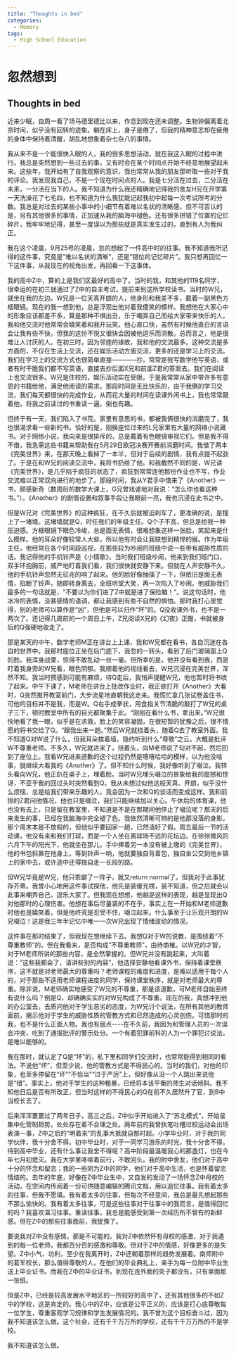 ```yaml
---
title: "Thoughts in bed"
categories:
  - Memory
tags:
  - High School Education
---
```

# 忽然想到

## Thoughts in bed

近来少眠，自周一看了场马德里德比以来，作息到现在还未调整。生物钟偏离着北京时间，似乎没有回转的迹象。躺在床上，身子是倦了，但我的精神意志却在疲倦的身体中保持着清醒，胡乱地想象着杂七杂八的事情。

​我从来不是一个能很快入眠的人，我的很多思想活动，就在我这入眠的过程中进行。我总是突然想到一些过去的事，又有时会在某个时间点开始不经意地展望起未来。这些年，我开始有了自我观察的意识，我也常常从我的朋友那听取一些对于我的评论。我发现我自己，不是一个现在时间点的人。我是七分活在过去，二分活在未来，一分活在当下的人。我不知道为什么我还精确地记得我的舍友H兄在开学第一天洗澡花了七毛四，也不知道为什么我犹能记起我初中起每一次考试所考的分数。我总是对过去的某些小事中的小细节有着难以名状的清晰感，但不可否认的是，另有其他很多的事情，正加速从我的脑海中褪色。还有很多拼错了位置的记忆碎片，我牢牢地记得，甚至一度误以为那些就是真实发生过的，直到有人为我纠正。

​我在这个凌晨，9月25号的凌晨，忽的想起了一件高中时的往事。我不知道我所记得的这件事，究竟是“难以名状的清晰”，还是“错位的记忆碎片”。我只想再回忆一下这件事，从我现在的视角出发，再回看一下这事体。

​我的高中Z中，算的上是我们区最好的高中了。当时的我，和其他的119名同学，很幸运的在初三就通过了Z中的自主考试，提前来到这所学校读书。当时的W兄，就坐在我的左边。W兄是一位天真开朗的人，他身形和我差不多，戴着一副黑色方框眼镜。现在的我一想到他，总是浮现出他对着我傻笑的模样。我想他在大家心中的形象应该都差不多，算是那种不惧出丑，乐于嘲弄自己而给大家带来快乐的人，我和他交流时他常常会嬉笑着和我开玩笑。他心直口快，虽然有时候他直白的言语会让我有些不快，但我的这份不悦又很快会因被他逗乐而消散。总而言之，他是很难让人讨厌的人。在初三时，因为邻座的缘故，我和他的交流最多。这种交流是多方面的，不仅在生活上交流，还在娱乐活动方面交流，更多的还是学习上的交流。我们在学习上的交流方式也很简单直接————抄。常常是我写数学他写英语，或者有时干脆我们都不写英语，直接去抄后面X兄和前面Z君的答案去。我们在阅读上也交流很多。W兄是住校的，娱乐活动实在受限，于是我常常从家中带许多有意思的书籍给他，满足他阅读的需求。那段时间是无比快乐的，由于我俩的学习交流，我们每天都很快的完成作业，从而花大量的时间在读课外闲书上，我也常常跟着他，将我之前读过的书重读一遍，倒也有趣。

​但终于有一天，我们陷入了书荒。家里有意思的书，都被我俩很快的消磨完了，我也很渴求看一些新的书。恰好的是，刚换座位过来的L兄家里有大量的网络小说藏书。对于网络小说，我向来是很排斥的，总是戴着有色眼镜审视它们。但是我不得不借，我急需这些书籍来帮助我在5月29日欧冠决赛开赛前消磨时间。我借了两本《完美世界》来，在那天晚上看掉了一本半，但对于后续的剧情，我有点提不起劲了。于是在和W兄的阅读交流中，我将书扔给了他。和我截然不同的是，W兄读《完美世界》，是几乎陷于疯狂的状态了，疯狂到常常连他那份作业也不写，作业交流难以正常双向进行的地步了。那段时间，我从Y君手中借来了《Another》一书，颇感新奇（数周后的数学大课上，G兄曾戏谑地对我说：“怎么你也看这种书。”）。《Another》的剧情设置和叙事手段让我眼前一亮，我也沉浸在此书之中。

但是W兄对《完美世界》的这种疯狂，在不久后就被迫刹车了，更准确的说，是撞上了一堵墙。这堵墙就是Q，时任我们的年级主任。Q个子不高，但总是给我一种压迫感。方框眼镜下眼色冷峻，总是面无表情，很难想象这样一张脸，笑起来是什么模样。他的耳朵好像较常人大些，所以他有时会让我联想到精悍的猴。作为年级主任，他经常在各个时间段巡视，在那些较为吵闹的班级中说一些带有威胁性质的话。我记得他的手机铃声是《小情歌》。当时我们班级吵闹，他来到我们班门口，双手环抱胸前，威严地盯着我们看，我们很快就安静下来。但就在人声安静不久，他的手机铃声忽然无征兆的响了起来。他的脸好像抽搐了一下，但依旧是面无表情，掐断了铃声，随即转身离去，全班哄堂大笑，再一次陷入了吵闹。他威胁我们最多的一句话就是，“不要以为你们进了Z中就是进了保险箱！”。说这句话时，他冰冷的表情，没甚感情的语调，都让我感到有些不自然的惧怕。那时我打心里觉得，别的老师可以算作是“凶”，但他是可以归作“坏”的。Q没收课外书，也不是一两次了。还记得几周前的一个周日上午，Z兄阅读X兄的《幻夜》正酣，书就被身后的Q强硬地收走了。

​那是某天的中午，数学老师M正在讲台上上课，我和W兄都在看书，各自沉迷在各自的世界中。我那时座位正坐在后门底下，我忽的一转头，看到了后门玻璃窗上Q的脸。我浑身战栗，惊得不敢乱动一丝一毫。但所幸的是，他并没有看到我，而是盯着我身旁的W兄看，眼色阴郁。我顺着他的视线看去，W兄沉浸在完美世界，浑然不知。我当时预感到可能有麻烦，待Q走后，我悄声提醒W兄，他也暂时将书收了起来。中午下课了，M老师在讲台上批改作业时，我正欲打开《Another》大看时，Q突然推开教室前门，大步流星地直朝我这走来。我慌忙拿几张试卷盖住书，可他的目标并不是我，而是W。Q右手成拳状，用食指关节清脆的敲打了W兄的桌子三下，顿时教室中所有的目光都聚集于此。“刚刚在看什么书，拿出来。”W兄很快地看了我一眼，似乎是在求救，脸上的笑容凝固，在很短暂的犹豫之后，很不情愿的将书交给了Q。“跟我出来一趟。”然后W兄就挠着头，随着Q去了教室外面。我不知道Q对W说了什么，但我耳朵挨着墙，隐约听到什么“尊敬”之云，大概是批评W不尊重老师。不多久，W兄就进来了，挠着头，向M老师说了句对不起，然后回到了座位上。我看W兄进来道歉的这个过程仍然是嘻嘻哈哈的模样，以为他没啥事，就继续大看我的《Another》了。但不知什么时候，我好像听到了啜泣。我转头看向W兄，他正趴在桌子上，埋着脸。当时W兄埋头啜泣的景象给我的震撼和惊讶，不亚于我的回过头时突然看到Q。我从未想过似他这般天真、开朗，似乎没什么烦恼，总是给我们带来乐趣的人，竟会因为一次和Q的谈话而变成这样。我和前排的Z君问他情况，他也只是啜泣，我们只能继续加以关心。午休后的体育课，他也没有去上，只是留在教室里，不知道是不是在那期间他停止了啜泣呢？那天的后来发生的事，已经在我脑海中完全褪了色。我依然清晰可辨的是他那没落的身影。那个周末本是不放假的，但他似乎要回家一趟，已然请好了假。周五最后一节的活动课，他没有来和我们打球，而是一个人坐在离球场不远的花坛边。在徐徐微风的六月下午的阳光下，他就坐在那儿，手中捧着另一本没有被上缴的《完美世界》，他的书包斜靠在他身上。等到铃声一响，他就要独自背着包，独自坐公交到他乡镇上的家中去，或许途中还得独自走一长段的路。

​但W兄毕竟是W兄，他只乖僻了一阵子，就又return normal了。但我对于此事犹存芥蒂。我曾小心地用这件事试探他，他先是装傻充楞，装不知道，但之后就会以此事来嘲弄自己，逗乐大家了。但我现在想想，他越是这样的表现，越是显现出Q对他那时的心理伤害。他想在事后尽量装的不在乎，事实上在一开始和M老师道歉时他也是嬉笑着，但是他终究是忍受不住，啜泣起来。什么事至于让乐观开朗的W兄啜泣！这是我三年半记忆中唯一一次W兄出现了情绪波动的情况。

​这件事在那时结束了，但我现在想继续下去。我想Q对于W的说教，是围绕着“不尊重教师”的。但在我看来，是否构成“不尊重教师”，由待商榷。以W兄的才智，对于M老师所讲的那些内容，是全然掌握的。但W兄并没有跳起来，大叫着说：“这些我都会了，请讲些别的内容”，他选择安静地看课外书，保持着课堂秩序，这不就是对老师最大的尊重吗？老师课程的难度和进度，是难以适用于每个人的，对于那些不适用老师课程进度的同学，保持课堂秩序，就是对老师最大的尊重。除非说，M老师确实地感受了W兄的不尊重，那是该道歉，可M老师自始至终有说什么吗？倒是Q，却确确实实的对W兄构成了不尊重。现在的我，真想冲到他的办公室去，去质问他对于学生恶劣的态度，为W兄讨个说法，在所有其他的教师面前，揭示他对于学生的威胁性质的管教方式和已然造成的心灵创伤。可惜那时的我，也不是什么正面人物。我也有弱点----在不久前，我因为和管理人员的一次误会冲突，吃到了通报批评的警示处分。一个有着犯罪前科的人为一个罪犯讨说法，是难以能够的。

​我在那时，就认定了Q是“坏”的，私下里和同学们交流时，也常常能得到相同的看法。不说他“坏”，但至少说，他的管教方式是不得民心的。当时的我们，对他的印象，也至多停留在“坏”“不恰当”“过于严厉”上，但好像从没一个人跳出来说他是“错”。事实上，他对于学生的这种粗暴，已经将本该平衡的师生对话倾斜。我不知他日后是否有所改正，但当时这样的不得民心的Q在前不久居然升了官，到B中当校长去了。

​后来浑浑噩噩过了两年日子，高三之后，Z中似乎开始进入了“苏北模式”，开始呈集中化管制趋势，处处存在着不合理之处。两年前的我曾执笔吐槽过校运动会出场表演一事，Z中之后的“明着来”的乱事大抵就自那时起。小学毕业时，对于我的同学伙伴，我十分舍不得。初中毕业时，对于一同学习游乐的时光，我十分舍不得。待到高中毕业，还有什么事让我舍不得呢？高中阶段最温暖我心的那盏灯，也在今年七月初熄灭。我在大学里哆嗦着前行，不敢回头。我的附中舍友，他们对于高中十分的怀念和留恋；我的一些同为Z中的同学，他们对于高中生活，也是怀着留恋情结的。去年的年底，好像在Z中毕业生中，又自发的发动了一场怀念Z中母校的活动，在空间内传阅着一份可供随意编辑的腾讯文档，用以追忆往事。我有着太多的往事，但我不愿填。我有着太多的往事，但每次不经意间，我总是最先想起那些不那么愉快的。我有着太多往事，可是这些往事对于往事中的我而言，是值得回忆的吗？我喜欢温习往事。重读往事，我总是能感受到第一次经历所不曾有的新鲜感。但在Z中的那些往事面前，我犹豫了。

​要说我对Z中没有感情，那是不可能的。我对Z中依然怀有母校的感激，对于我遇到的每一位老师，我都百分百的感激和尊敬。但对于Z中的情感，好像更多的是失望。Z中小气、功利，至少在我离开时，Z中还朝着那样的趋势发展着。南师附中的葛军校长，那么值得尊敬的人，在他们的毕业典礼上，亲手为每一位附中毕业生送上毕业证书。而我在Z中的毕业证书，到现在连外面的壳子都没有，只有里面那一张纸。

​但是Z中，已经是较高发展水平地区的一所较好的高中了，还有其他很多的不如Z中的学校，这是肯定的。我心中的Z中，应该是公平正义的，应该是打心底尊敬每一位学生，尊重客观学习规律和学生发展情况的。我不曾为这个目标奋斗过，因为我不知道该怎么做。这个社会，还有千千万万所的学校，还有千千万万所的不是学校。

​我不知道该怎么做。​​​​​​​​